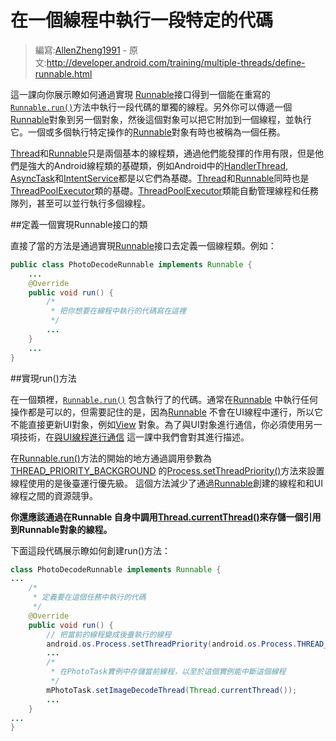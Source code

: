 # 在一個線程中執行一段特定的代碼

> 編寫:[AllenZheng1991](https://github.com/AllenZheng1991) - 原文:<http://developer.android.com/training/multiple-threads/define-runnable.html>

這一課向你展示瞭如何通過實現 [Runnable](http://developer.android.com/reference/java/lang/Runnable.html)接口得到一個能在重寫的[`Runnable.run()`](http://developer.android.com/reference/java/lang/Runnable.html)方法中執行一段代碼的單獨的線程。另外你可以傳遞一個[Runnable](http://developer.android.com/reference/java/lang/Runnable.html)對象到另一個對象，然後這個對象可以把它附加到一個線程，並執行它。一個或多個執行特定操作的[Runnable](http://developer.android.com/reference/java/lang/Runnable.html)對象有時也被稱為一個任務。

[Thread](http://developer.android.com/reference/java/lang/Runnable.html)和[Runnable](http://developer.android.com/reference/java/lang/Runnable.html)只是兩個基本的線程類，通過他們能發揮的作用有限，但是他們是強大的Android線程類的基礎類，例如Android中的[HandlerThread](http://developer.android.com/reference/android/os/HandlerThread.html), [AsyncTask](http://developer.android.com/reference/android/os/AsyncTask.html)和[IntentService](http://developer.android.com/reference/android/app/IntentService.html)都是以它們為基礎。[Thread](http://developer.android.com/reference/java/lang/Runnable.html)和[Runnable](http://developer.android.com/reference/java/lang/Runnable.html)同時也是[ThreadPoolExecutor](http://developer.android.com/reference/java/util/concurrent/ThreadPoolExecutor.html)類的基礎。[ThreadPoolExecutor](http://developer.android.com/reference/java/util/concurrent/ThreadPoolExecutor.html)類能自動管理線程和任務隊列，甚至可以並行執行多個線程。

##定義一個實現Runnable接口的類

直接了當的方法是通過實現[Runnable](http://developer.android.com/reference/java/lang/Runnable.html)接口去定義一個線程類。例如：

```java
public class PhotoDecodeRunnable implements Runnable {
    ...
    @Override
    public void run() {
        /*
         * 把你想要在線程中執行的代碼寫在這裡
         */
        ...
    }
    ...
}
```

##實現run()方法

在一個類裡，[`Runnable.run()`](http://developer.android.com/reference/java/lang/Runnable.html)
包含執行了的代碼。通常在[Runnable](http://developer.android.com/reference/java/lang/Runnable.html)
中執行任何操作都是可以的，但需要記住的是，因為[Runnable](http://developer.android.com/reference/java/lang/Runnable.html)
不會在UI線程中運行，所以它不能直接更新UI對象，例如[View](http://developer.android.com/reference/android/view/View.html)
對象。為了與UI對象進行通信，你必須使用另一項技術，在[與UI線程進行通信](performance/multi-threads/communicate-ui.html)
這一課中我們會對其進行描述。

在[Runnable.run()](http://developer.android.com/reference/java/lang/Runnable.html#run())方法的開始的地方通過調用參數為[THREAD_PRIORITY_BACKGROUND](http://developer.android.com/reference/android/os/Process.html#THREAD_PRIORITY_BACKGROUND")
的<a href="http://developer.android.com/reference/android/os/Process.html#setThreadPriority(int)" target="_blank">Process.setThreadPriority()</a>方法來設置線程使用的是後臺運行優先級。
這個方法減少了通過<a href="http://developer.android.com/reference/java/lang/Runnable.html" target="_blank">Runnable</a>創建的線程和和UI線程之間的資源競爭。

**你還應該通過在Runnable</a>
自身中調用<a href="http://developer.android.com/reference/java/lang/Thread.html#currentThread()">Thread.currentThread()</a>來存儲一個引用到Runnable對象的線程。**

下面這段代碼展示瞭如何創建run()方法：

```java
class PhotoDecodeRunnable implements Runnable {
...
    /*
     * 定義要在這個任務中執行的代碼
     */
    @Override
    public void run() {
        // 把當前的線程變成後臺執行的線程
        android.os.Process.setThreadPriority(android.os.Process.THREAD_PRIORITY_BACKGROUND);
        ...
        /*
         * 在PhotoTask實例中存儲當前線程，以至於這個實例能中斷這個線程
         */
        mPhotoTask.setImageDecodeThread(Thread.currentThread());
        ...
    }
...
}
```

